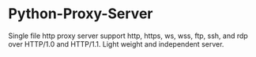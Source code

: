# Python-Proxy-Server
Single file http proxy server support http, https, ws, wss, ftp, ssh, and rdp over HTTP/1.0 and HTTP/1.1. Light weight and independent server. 
